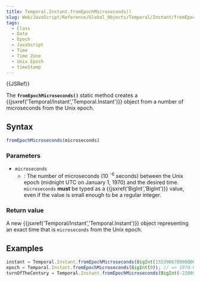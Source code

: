 ```yaml
---
title: Temporal.Instant.fromEpochMicroseconds()
slug: Web/JavaScript/Reference/Global_Objects/Temporal/Instant/fromEpochMicroseconds
tags:
  - Class
  - Date
  - Epoch
  - JavaScript
  - Time
  - Time Zone
  - Unix Epoch
  - timeStamp
---
```

{{JSRef}}

The **`fromEpochMicroseconds()`** static method creates a
{{jsxref('Temporal/Instant','Temporal.Instant')}} object from a
number of microseconds from the Unix epoch.

## Syntax

```js
fromEpochMicroseconds(microseconds)
```

### Parameters

- `microseconds`
  - : The number of microseconds (10 <sup>-6</sup> seconds) between the Unix
    epoch (midnight UTC on January 1, 1970) and the desired time. `microseconds`
    **must** be typed as a {{jsxref('BigInt','BigInt')}} value, even
    if the value is small enough to be a regular integer.

### Return value

A new {{jsxref('Temporal/Instant','Temporal.Instant')}} object
representing an exact time that is `microseconds` from the Unix epoch.

## Examples

```js
instant = Temporal.Instant.fromEpochMicroseconds(BigInt(1553906700000000)); // => 2019-03-30T00:45:00Z
epoch = Temporal.Instant.fromEpochMicroseconds(BigInt(0)); // => 1970-01-01T00:00Z
turnOfTheCentury = Temporal.Instant.fromEpochMicroseconds(BigInt(-2208988800000000)); // => 1900-01-01T00:00Z
```
